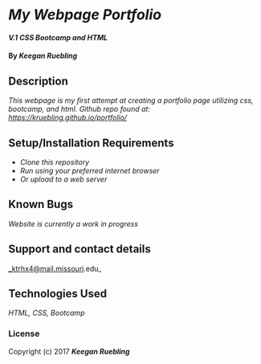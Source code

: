 # _My Webpage Portfolio_

#### _V.1 CSS Bootcamp and HTML_

#### By _**Keegan Ruebling**_

## Description

_This webpage is my first attempt at creating a portfolio page utilizing css, bootcamp, and html._
_Github repo found at: https://kruebling.github.io/portfolio/_

## Setup/Installation Requirements

* _Clone this repository_
* _Run using your preferred internet browser_
* _Or upload to a web server_

## Known Bugs

_Website is currently a work in progress_

## Support and contact details

_ktrhx4@mail.missouri.edu_

## Technologies Used

_HTML, CSS, Bootcamp_

### License

Copyright (c) 2017 **_Keegan Ruebling_**

